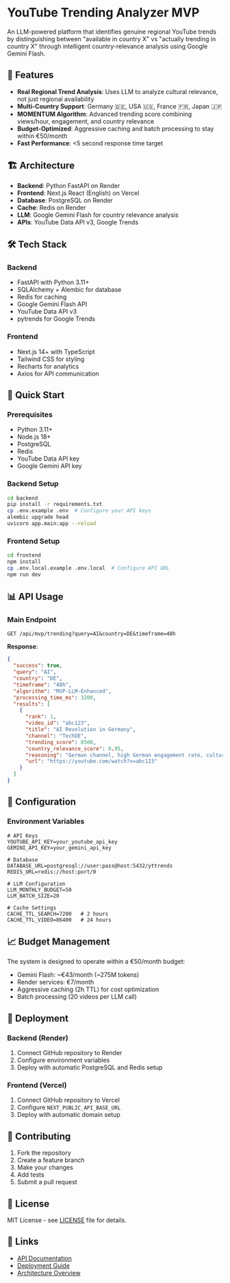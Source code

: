 # YouTube Trending Analyzer MVP

An LLM-powered platform that identifies genuine regional YouTube trends by distinguishing between "available in country X" vs "actually trending in country X" through intelligent country-relevance analysis using Google Gemini Flash.

## 🚀 Features

- **Real Regional Trend Analysis**: Uses LLM to analyze cultural relevance, not just regional availability
- **Multi-Country Support**: Germany 🇩🇪, USA 🇺🇸, France 🇫🇷, Japan 🇯🇵
- **MOMENTUM Algorithm**: Advanced trending score combining views/hour, engagement, and country relevance
- **Budget-Optimized**: Aggressive caching and batch processing to stay within €50/month
- **Fast Performance**: <5 second response time target

## 🏗️ Architecture

- **Backend**: Python FastAPI on Render
- **Frontend**: Next.js React (English) on Vercel
- **Database**: PostgreSQL on Render
- **Cache**: Redis on Render
- **LLM**: Google Gemini Flash for country relevance analysis
- **APIs**: YouTube Data API v3, Google Trends

## 🛠️ Tech Stack

### Backend
- FastAPI with Python 3.11+
- SQLAlchemy + Alembic for database
- Redis for caching
- Google Gemini Flash API
- YouTube Data API v3
- pytrends for Google Trends

### Frontend
- Next.js 14+ with TypeScript
- Tailwind CSS for styling
- Recharts for analytics
- Axios for API communication

## 🚀 Quick Start

### Prerequisites
- Python 3.11+
- Node.js 18+
- PostgreSQL
- Redis
- YouTube Data API key
- Google Gemini API key

### Backend Setup
```bash
cd backend
pip install -r requirements.txt
cp .env.example .env  # Configure your API keys
alembic upgrade head
uvicorn app.main:app --reload
```

### Frontend Setup
```bash
cd frontend
npm install
cp .env.local.example .env.local  # Configure API URL
npm run dev
```

## 📊 API Usage

### Main Endpoint
```
GET /api/mvp/trending?query=AI&country=DE&timeframe=48h
```

**Response**:
```json
{
  "success": true,
  "query": "AI",
  "country": "DE",
  "timeframe": "48h",
  "algorithm": "MVP-LLM-Enhanced",
  "processing_time_ms": 3200,
  "results": [
    {
      "rank": 1,
      "video_id": "abc123",
      "title": "AI Revolution in Germany",
      "channel": "TechDE",
      "trending_score": 8500,
      "country_relevance_score": 0.95,
      "reasoning": "German channel, high German engagement rate, culturally relevant",
      "url": "https://youtube.com/watch?v=abc123"
    }
  ]
}
```

## 🔧 Configuration

### Environment Variables
```env
# API Keys
YOUTUBE_API_KEY=your_youtube_api_key
GEMINI_API_KEY=your_gemini_api_key

# Database
DATABASE_URL=postgresql://user:pass@host:5432/yttrends
REDIS_URL=redis://host:port/0

# LLM Configuration
LLM_MONTHLY_BUDGET=50
LLM_BATCH_SIZE=20

# Cache Settings
CACHE_TTL_SEARCH=7200   # 2 hours
CACHE_TTL_VIDEO=86400   # 24 hours
```

## 📈 Budget Management

The system is designed to operate within a €50/month budget:
- Gemini Flash: ~€43/month (~275M tokens)
- Render services: €7/month
- Aggressive caching (2h TTL) for cost optimization
- Batch processing (20 videos per LLM call)

## 🚀 Deployment

### Backend (Render)
1. Connect GitHub repository to Render
2. Configure environment variables
3. Deploy with automatic PostgreSQL and Redis setup

### Frontend (Vercel)
1. Connect GitHub repository to Vercel
2. Configure `NEXT_PUBLIC_API_BASE_URL`
3. Deploy with automatic domain setup

## 🤝 Contributing

1. Fork the repository
2. Create a feature branch
3. Make your changes
4. Add tests
5. Submit a pull request

## 📄 License

MIT License - see [LICENSE](LICENSE) file for details.

## 🔗 Links

- [API Documentation](docs/API.md)
- [Deployment Guide](docs/DEPLOYMENT.md)
- [Architecture Overview](docs/ARCHITECTURE.md)